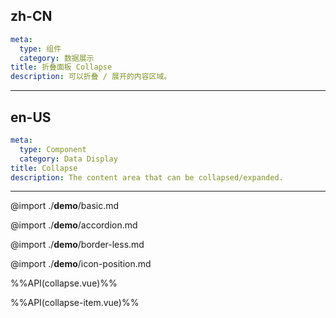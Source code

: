 ## zh-CN
```yaml
meta:
  type: 组件
  category: 数据展示
title: 折叠面板 Collapse
description: 可以折叠 / 展开的内容区域。
```
---
## en-US
```yaml
meta:
  type: Component
  category: Data Display
title: Collapse
description: The content area that can be collapsed/expanded.
```
---

@import ./__demo__/basic.md

@import ./__demo__/accordion.md

@import ./__demo__/border-less.md

@import ./__demo__/icon-position.md

%%API(collapse.vue)%%

%%API(collapse-item.vue)%%
